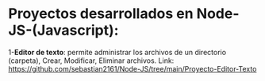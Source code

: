 # Proyectos desarrollados en Node-JS-(Javascript):

1-**Editor de texto**: permite administrar los archivos de un directorio (carpeta), Crear, Modificar, Eliminar archivos. Link: https://github.com/sebastian2161/Node-JS/tree/main/Proyecto-Editor-Texto
